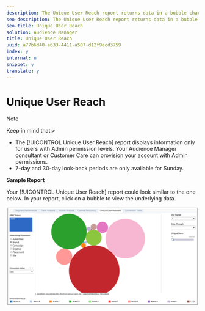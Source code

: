 ```yaml
---
description: The Unique User Reach report returns data in a bubble chart. Each bubble is sized in direct proportion to the number of unique users for your selected dimension. A larger bubble indicates greater reach than a smaller bubble. The Unique User Reach report helps you find the advertiser, brand, campaign, creative, placement, or site that provides the broadest reach against your targeted users.
seo-description: The Unique User Reach report returns data in a bubble chart. Each bubble is sized in direct proportion to the number of unique users for your selected dimension. A larger bubble indicates greater reach than a smaller bubble. The Unique User Reach report helps you find the advertiser, brand, campaign, creative, placement, or site that provides the broadest reach against your targeted users.
seo-title: Unique User Reach
solution: Audience Manager
title: Unique User Reach
uuid: a77b6d40-e633-4411-a507-d12f9ecd3759
index: y
internal: n
snippet: y
translate: y
---
```


# Unique User Reach


>[!NOTE]
>
>Keep in mind that:>
>* The [!UICONTROL  Unique User Reach] report displays information only for users with Admin permission levels. Your Audience Manager consultant or Customer Care can provision your account with Admin permissions.
>* 7-day and 30-day look-back periods are only available for Sunday.





**Sample Report** 

Your [!UICONTROL  Unique User Reach] report could look similar to the one below. In your report, click on a bubble to view the underlying data. 

![](assets/unique-user-reach.png) 
